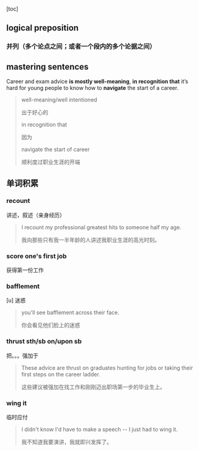 [toc]

## logical preposition

### 并列（多个论点之间；或者一个段内的多个论据之间）



## mastering sentences

Career and exam advice **is mostly well-meaning**, **in recognition that** it’s hard for young people to know how to **navigate** the start of a career.

> well-meaning/well intentioned 
>
> 出于好心的
>
> in recognition that
>
> 因为
>
> navigate the start of career
>
> 顺利度过职业生涯的开端

## 单词积累

### recount 

讲述，叙述（亲身经历）

> I recount my professional greatest hits to someone half my age.
>
> 我向那些只有我一半年龄的人讲述我职业生涯的高光时刻。

### score one's first job

获得第一份工作

### bafflement

[u] 迷惑

> you'll see bafflement across their face.
>
> 你会看见他们脸上的迷惑

### thrust sth/sb on/upon sb

把。。。强加于

> These advice are thrust on graduates hunting for jobs or taking their first steps on the career ladder.
>
> 这些建议被强加在找工作和刚刚迈出职场第一步的毕业生上。

### wing it 

临时应付

> I didn't know I'd have to make a speech -- I just had to wing it.
>
> 我不知道我要演讲，我就即兴发挥了。

